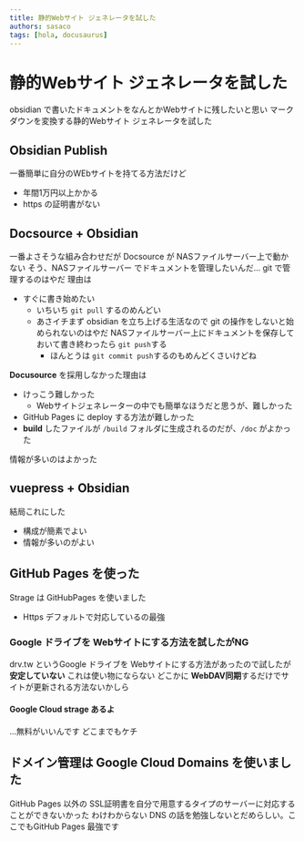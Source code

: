 ```yaml
---
title: 静的Webサイト ジェネレータを試した
authors: sasaco
tags: [hola, docusaurus]
---
```



# 静的Webサイト ジェネレータを試した
obsidian で書いたドキュメントをなんとかWebサイトに残したいと思い マークダウンを変換する静的Webサイト ジェネレータを試した

## Obsidian Publish 
一番簡単に自分のWEbサイトを持てる方法だけど
- 年間1万円以上かかる
- https の証明書がない

## Docsource + Obsidian
一番よさそうな組み合わせだが Docsource が NASファイルサーバー上で動かない
そう、NASファイルサーバー でドキュメントを管理したいんだ...
git で管理するのはやだ 理由は
* すぐに書き始めたい
	* いちいち `git pull` するのめんどい
	* あさイチまず obsidian を立ち上げる生活なので git の操作をしないと始められないのはやだ NASファイルサーバー上にドキュメントを保存しておいて書き終わったら `git push`する
		* ほんとうは `git commit push`するのもめんどくさいけどね

**Docusource** を採用しなかった理由は
- けっこう難しかった
	- Webサイトジェネレーターの中でも簡単なほうだと思うが、難しかった
- GitHub Pages に deploy する方法が難しかった
- **build** したファイルが `/build` フォルダに生成されるのだが、`/doc` がよかった

情報が多いのはよかった

## vuepress + Obsidian
結局これにした
- 構成が簡素でよい
- 情報が多いのがよい

## GitHub Pages を使った
Strage は GitHubPages を使いました

- Https デフォルトで対応しているの最強

### Google ドライブを Webサイトにする方法を試したがNG
drv.tw というGoogle ドライブを Webサイトにする方法があったので試したが
**安定していない** これは使い物にならない
どこかに **WebDAV同期**するだけでサイトが更新される方法ないかしら
#### Google Cloud strage あるよ
...無料がいいんです
どこまでもケチ

## ドメイン管理は Google Cloud Domains を使いました
GitHub Pages 以外の SSL証明書を自分で用意するタイプのサーバーに対応することができないかった
わけわからない DNS の話を勉強しないとだめらしい。ここでもGitHub Pages 最強です